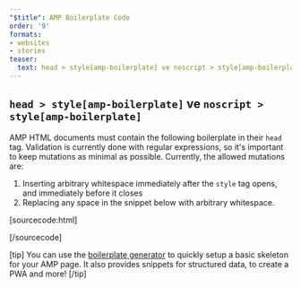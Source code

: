 ```yaml
---
"$title": AMP Boilerplate Code
order: '9'
formats:
- websites
- stories
teaser:
  text: head > style[amp-boilerplate] ve noscript > style[amp-boilerplate]
---
```


<!--
This file is imported from https://github.com/ampproject/amphtml/blob/master/spec/amp-boilerplate.md.
Please do not change this file.
If you have found a bug or an issue please
have a look and request a pull request there.
-->

<!---
Copyright 2015 The AMP HTML Authors. All Rights Reserved.

Licensed under the Apache License, Version 2.0 (the "License");
you may not use this file except in compliance with the License.
You may obtain a copy of the License at

      http://www.apache.org/licenses/LICENSE-2.0

Unless required by applicable law or agreed to in writing, software
distributed under the License is distributed on an "AS-IS" BASIS,
WITHOUT WARRANTIES OR CONDITIONS OF ANY KIND, either express or implied.
See the License for the specific language governing permissions and
limitations under the License.
-->

## `head > style[amp-boilerplate]` ve `noscript > style[amp-boilerplate]` <a name="head--styleamp-boilerplate-and-noscript--styleamp-boilerplate"></a>

AMP HTML documents must contain the following boilerplate in their `head` tag. Validation is currently done with regular expressions, so it's important to keep mutations as minimal as possible. Currently, the allowed mutations are:

1. Inserting arbitrary whitespace immediately after the `style` tag opens, and immediately before it closes
2. Replacing any space in the snippet below with arbitrary whitespace.

<!-- prettier-ignore-start -->

[sourcecode:html]
<style amp-boilerplate>body{-webkit-animation:-amp-start 8s steps(1,end) 0s 1 normal both;-moz-animation:-amp-start 8s steps(1,end) 0s 1 normal both;-ms-animation:-amp-start 8s steps(1,end) 0s 1 normal both;animation:-amp-start 8s steps(1,end) 0s 1 normal both}@-webkit-keyframes -amp-start{from{visibility:hidden}to{visibility:visible}}@-moz-keyframes -amp-start{from{visibility:hidden}to{visibility:visible}}@-ms-keyframes -amp-start{from{visibility:hidden}to{visibility:visible}}@-o-keyframes -amp-start{from{visibility:hidden}to{visibility:visible}}@keyframes -amp-start{from{visibility:hidden}to{visibility:visible}}</style><noscript><style amp-boilerplate>body{-webkit-animation:none;-moz-animation:none;-ms-animation:none;animation:none}</style></noscript>
[/sourcecode]

<!-- prettier-ignore-end -->

[tip] You can use the [boilerplate generator](https://amp.dev/boilerplate) to quickly setup a basic skeleton for your AMP page. It also provides snippets for structured data, to create a PWA and more! [/tip]
